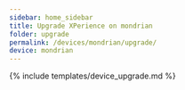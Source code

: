 ```yaml
---
sidebar: home_sidebar
title: Upgrade XPerience on mondrian
folder: upgrade
permalink: /devices/mondrian/upgrade/
device: mondrian
---
```

{% include templates/device_upgrade.md %}
